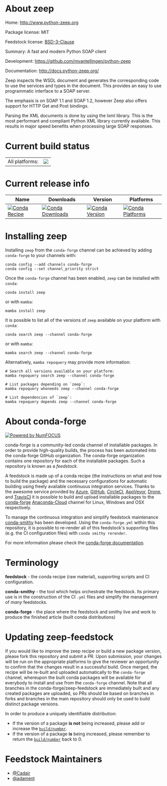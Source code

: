 About zeep
==========

Home: http://www.python-zeep.org

Package license: MIT

Feedstock license: [BSD-3-Clause](https://github.com/conda-forge/zeep-feedstock/blob/main/LICENSE.txt)

Summary: A fast and modern Python SOAP client

Development: https://github.com/mvantellingen/python-zeep

Documentation: http://docs.python-zeep.org/

Zeep inspects the WSDL document and generates the corresponding code to use
the services and types in the document. This provides an easy to use
programmatic interface to a SOAP server.

The emphasis is on SOAP 1.1 and SOAP 1.2, however Zeep also offers support
for HTTP Get and Post bindings.

Parsing the XML documents is done by using the lxml library. This is the
most performant and compliant Python XML library currently available. This
results in major speed benefits when processing large SOAP responses.


Current build status
====================


<table><tr><td>All platforms:</td>
    <td>
      <a href="https://dev.azure.com/conda-forge/feedstock-builds/_build/latest?definitionId=2247&branchName=main">
        <img src="https://dev.azure.com/conda-forge/feedstock-builds/_apis/build/status/zeep-feedstock?branchName=main">
      </a>
    </td>
  </tr>
</table>

Current release info
====================

| Name | Downloads | Version | Platforms |
| --- | --- | --- | --- |
| [![Conda Recipe](https://img.shields.io/badge/recipe-zeep-green.svg)](https://anaconda.org/conda-forge/zeep) | [![Conda Downloads](https://img.shields.io/conda/dn/conda-forge/zeep.svg)](https://anaconda.org/conda-forge/zeep) | [![Conda Version](https://img.shields.io/conda/vn/conda-forge/zeep.svg)](https://anaconda.org/conda-forge/zeep) | [![Conda Platforms](https://img.shields.io/conda/pn/conda-forge/zeep.svg)](https://anaconda.org/conda-forge/zeep) |

Installing zeep
===============

Installing `zeep` from the `conda-forge` channel can be achieved by adding `conda-forge` to your channels with:

```
conda config --add channels conda-forge
conda config --set channel_priority strict
```

Once the `conda-forge` channel has been enabled, `zeep` can be installed with `conda`:

```
conda install zeep
```

or with `mamba`:

```
mamba install zeep
```

It is possible to list all of the versions of `zeep` available on your platform with `conda`:

```
conda search zeep --channel conda-forge
```

or with `mamba`:

```
mamba search zeep --channel conda-forge
```

Alternatively, `mamba repoquery` may provide more information:

```
# Search all versions available on your platform:
mamba repoquery search zeep --channel conda-forge

# List packages depending on `zeep`:
mamba repoquery whoneeds zeep --channel conda-forge

# List dependencies of `zeep`:
mamba repoquery depends zeep --channel conda-forge
```


About conda-forge
=================

[![Powered by
NumFOCUS](https://img.shields.io/badge/powered%20by-NumFOCUS-orange.svg?style=flat&colorA=E1523D&colorB=007D8A)](https://numfocus.org)

conda-forge is a community-led conda channel of installable packages.
In order to provide high-quality builds, the process has been automated into the
conda-forge GitHub organization. The conda-forge organization contains one repository
for each of the installable packages. Such a repository is known as a *feedstock*.

A feedstock is made up of a conda recipe (the instructions on what and how to build
the package) and the necessary configurations for automatic building using freely
available continuous integration services. Thanks to the awesome service provided by
[Azure](https://azure.microsoft.com/en-us/services/devops/), [GitHub](https://github.com/),
[CircleCI](https://circleci.com/), [AppVeyor](https://www.appveyor.com/),
[Drone](https://cloud.drone.io/welcome), and [TravisCI](https://travis-ci.com/)
it is possible to build and upload installable packages to the
[conda-forge](https://anaconda.org/conda-forge) [Anaconda-Cloud](https://anaconda.org/)
channel for Linux, Windows and OSX respectively.

To manage the continuous integration and simplify feedstock maintenance
[conda-smithy](https://github.com/conda-forge/conda-smithy) has been developed.
Using the ``conda-forge.yml`` within this repository, it is possible to re-render all of
this feedstock's supporting files (e.g. the CI configuration files) with ``conda smithy rerender``.

For more information please check the [conda-forge documentation](https://conda-forge.org/docs/).

Terminology
===========

**feedstock** - the conda recipe (raw material), supporting scripts and CI configuration.

**conda-smithy** - the tool which helps orchestrate the feedstock.
                   Its primary use is in the construction of the CI ``.yml`` files
                   and simplify the management of *many* feedstocks.

**conda-forge** - the place where the feedstock and smithy live and work to
                  produce the finished article (built conda distributions)


Updating zeep-feedstock
=======================

If you would like to improve the zeep recipe or build a new
package version, please fork this repository and submit a PR. Upon submission,
your changes will be run on the appropriate platforms to give the reviewer an
opportunity to confirm that the changes result in a successful build. Once
merged, the recipe will be re-built and uploaded automatically to the
`conda-forge` channel, whereupon the built conda packages will be available for
everybody to install and use from the `conda-forge` channel.
Note that all branches in the conda-forge/zeep-feedstock are
immediately built and any created packages are uploaded, so PRs should be based
on branches in forks and branches in the main repository should only be used to
build distinct package versions.

In order to produce a uniquely identifiable distribution:
 * If the version of a package **is not** being increased, please add or increase
   the [``build/number``](https://docs.conda.io/projects/conda-build/en/latest/resources/define-metadata.html#build-number-and-string).
 * If the version of a package **is** being increased, please remember to return
   the [``build/number``](https://docs.conda.io/projects/conda-build/en/latest/resources/define-metadata.html#build-number-and-string)
   back to 0.

Feedstock Maintainers
=====================

* [@Cadair](https://github.com/Cadair/)
* [@adament](https://github.com/adament/)

